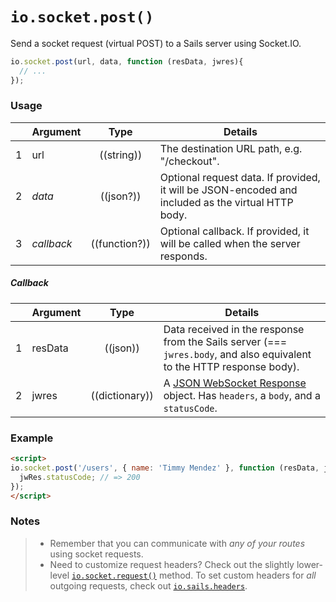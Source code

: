 # `io.socket.post()`

Send a socket request (virtual POST) to a Sails server using Socket.IO.

```js
io.socket.post(url, data, function (resData, jwres){
  // ...
});
```

### Usage


|   | Argument   | Type         | Details |
|---|------------|:------------:|---------|
| 1 | url        | ((string))   | The destination URL path, e.g. "/checkout".
| 2 | _data_     | ((json?))        | Optional request data. If provided, it will be JSON-encoded and included as the virtual HTTP body.
| 3 | _callback_ | ((function?)) | Optional callback. If provided, it will be called when the server responds.

##### Callback

|   | Argument  | Type         | Details |
|---|-----------|:------------:|---------|
| 1 | resData   | ((json))     | Data received in the response from the Sails server (=== `jwres.body`, and also equivalent to the HTTP response body).
| 2 | jwres     | ((dictionary))      | A [JSON WebSocket Response](https://github.com/balderdashy/sails-docs/blob/master/PAGE_NEEDED.md) object.  Has `headers`, a `body`, and a `statusCode`.


### Example

```html
<script>
io.socket.post('/users', { name: 'Timmy Mendez' }, function (resData, jwRes) {
  jwRes.statusCode; // => 200
});
</script>
```


### Notes
> + Remember that you can communicate with _any of your routes_ using socket requests.
> + Need to customize request headers?  Check out the slightly lower-level [`io.socket.request()`](https://sailsjs.com/documentation/reference/web-sockets/socket-client/io-socket-request) method. To set custom headers for _all_ outgoing requests, check out [`io.sails.headers`](https://sailsjs.com/documentation/reference/web-sockets/socket-client/io-sails).


<docmeta name="displayName" value="io.socket.post()">
<docmeta name="pageType" value="method">

